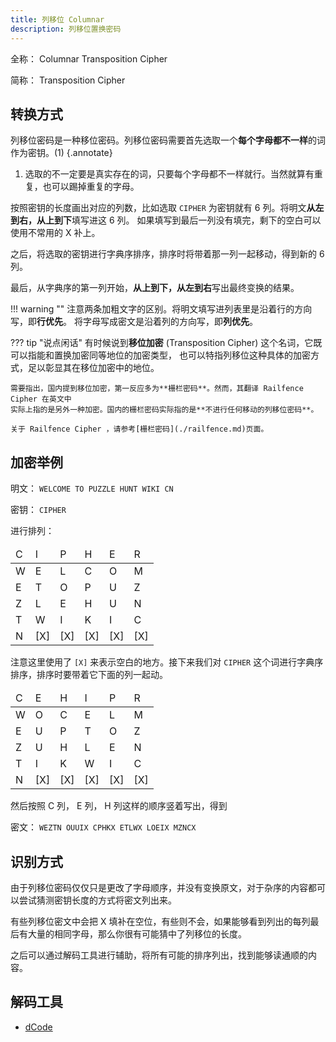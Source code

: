 ```yaml
---
title: 列移位 Columnar
description: 列移位置换密码
---
```


全称： Columnar Transposition Cipher

简称： Transposition Cipher

## 转换方式

列移位密码是一种移位密码。列移位密码需要首先选取一个**每个字母都不一样**的词作为密钥。(1)
{.annotate}

1. 选取的不一定要是真实存在的词，只要每个字母都不一样就行。当然就算有重复，也可以踢掉重复的字母。

按照密钥的长度画出对应的列数，比如选取 `CIPHER` 为密钥就有 6 列。将明文**从左到右，从上到下**填写进这 6 列。
如果填写到最后一列没有填完，剩下的空白可以使用不常用的 X 补上。

之后，将选取的密钥进行字典序排序，排序时将带着那一列一起移动，得到新的 6 列。

最后，从字典序的第一列开始，**从上到下，从左到右**写出最终变换的结果。

!!! warning ""
    注意两条加粗文字的区别。将明文填写进列表里是沿着行的方向写，即**行优先**。
    将字母写成密文是沿着列的方向写，即**列优先**。

??? tip "说点闲话"
    有时候说到**移位加密** (Transposition Cipher) 这个名词，它既可以指能和置换加密同等地位的加密类型，
    也可以特指列移位这种具体的加密方式，足以彰显其在移位加密中的地位。

    需要指出，国内提到移位加密，第一反应多为**栅栏密码**。然而，其翻译 Railfence Cipher 在英文中
    实际上指的是另外一种加密。国内的栅栏密码实际指的是**不进行任何移动的列移位密码**。

    关于 Railfence Cipher ，请参考[栅栏密码](./railfence.md)页面。

## 加密举例

明文： `WELCOME TO PUZZLE HUNT WIKI CN`

密钥： `CIPHER`

进行排列：

<table>
    <thead>
        <tr class="table-vertical">
            <td>C</td>
            <td>I</td>
            <td>P</td>
            <td>H</td>
            <td>E</td>
            <td>R</td>
        </tr>
    </thead>
    <tbody>
        <tr class="table-vertical">
            <td>W</td>
            <td>E</td>
            <td>L</td>
            <td>C</td>
            <td>O</td>
            <td>M</td>
        </tr>
        <tr class="table-vertical">
            <td>E</td>
            <td>T</td>
            <td>O</td>
            <td>P</td>
            <td>U</td>
            <td>Z</td>
        </tr>
        <tr class="table-vertical">
            <td>Z</td>
            <td>L</td>
            <td>E</td>
            <td>H</td>
            <td>U</td>
            <td>N</td>
        </tr>
        <tr class="table-vertical">
            <td>T</td>
            <td>W</td>
            <td>I</td>
            <td>K</td>
            <td>I</td>
            <td>C</td>
        </tr>
        <tr class="table-vertical">
            <td>N</td>
            <td>[X]</td>
            <td>[X]</td>
            <td>[X]</td>
            <td>[X]</td>
            <td>[X]</td>
        </tr>
    </tbody>
</table>

注意这里使用了 `[X]` 来表示空白的地方。接下来我们对 `CIPHER` 这个词进行字典序排序，排序时要带着它下面的列一起动。

<table>
    <thead>
        <tr class="table-vertical">
            <td>C</td>
            <td>E</td>
            <td>H</td>
            <td>I</td>
            <td>P</td>
            <td>R</td>
        </tr>
    </thead>
    <tbody>
        <tr class="table-vertical">
            <td>W</td>
            <td>O</td>
            <td>C</td>
            <td>E</td>
            <td>L</td>
            <td>M</td>
        </tr>
        <tr class="table-vertical">
            <td>E</td>
            <td>U</td>
            <td>P</td>
            <td>T</td>
            <td>O</td>
            <td>Z</td>
        </tr>
        <tr class="table-vertical">
            <td>Z</td>
            <td>U</td>
            <td>H</td>
            <td>L</td>
            <td>E</td>
            <td>N</td>
        </tr>
        <tr class="table-vertical">
            <td>T</td>
            <td>I</td>
            <td>K</td>
            <td>W</td>
            <td>I</td>
            <td>C</td>
        </tr>
        <tr class="table-vertical">
            <td>N</td>
            <td>[X]</td>
            <td>[X]</td>
            <td>[X]</td>
            <td>[X]</td>
            <td>[X]</td>
        </tr>
    </tbody>
</table>

然后按照 C 列， E 列， H 列这样的顺序竖着写出，得到

密文： `WEZTN OUUIX CPHKX ETLWX LOEIX MZNCX`

## 识别方式

由于列移位密码仅仅只是更改了字母顺序，并没有变换原文，对于杂序的内容都可以尝试猜测密钥长度的方式将密文列出来。

有些列移位密文中会把 X 填补在空位，有些则不会，如果能够看到列出的每列最后有大量的相同字母，那么你很有可能猜中了列移位的长度。

之后可以通过解码工具进行辅助，将所有可能的排序列出，找到能够读通顺的内容。

## 解码工具

- [dCode](https://www.dcode.fr/columnar-transposition-cipher)
